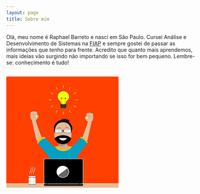 ```yaml
---
layout: page
title: Sobre mim
---
```


Olá, meu nome é Raphael Barreto e nasci em São Paulo. Cursei Análise e Desenvolvimento de Sistemas
na [FIAP](https://www.fiap.com.br/) e sempre gostei de passar as informações que tenho
para frente. Acredito que quanto mais aprendemos, mais ideias vão surgindo não importando se isso
for bem pequeno.
Lembre-se: conhecimento é tudo!

![coding](/img/computer-good-idea.jpg)
---


